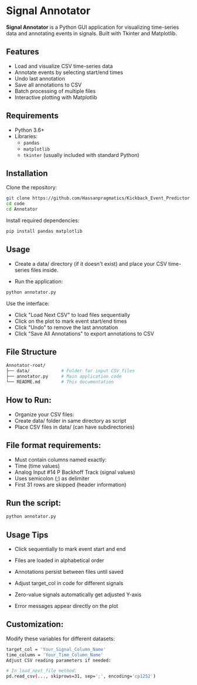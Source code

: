 # Signal Annotator

**Signal Annotator** is a Python GUI application for visualizing time-series data and annotating events in signals. Built with Tkinter and Matplotlib.

## Features

- Load and visualize CSV time-series data  
- Annotate events by selecting start/end times  
- Undo last annotation  
- Save all annotations to CSV  
- Batch processing of multiple files  
- Interactive plotting with Matplotlib

## Requirements

- Python 3.6+
- Libraries:
  - `pandas`
  - `matplotlib`
  - `tkinter` (usually included with standard Python)

## Installation

Clone the repository:

```bash
git clone https://github.com/Hassanpragmatics/Kickback_Event_Predictor.git
cd code
cd Annotator
```
Install required dependencies:

```bash
pip install pandas matplotlib
```
## Usage

- Create a data/ directory (if it doesn't exist) and place your CSV time-series files inside.

- Run the application:
```bash
python annotator.py
```
Use the interface:
- Click "Load Next CSV" to load files sequentially
- Click on the plot to mark event start/end times
- Click "Undo" to remove the last annotation
- Click "Save All Annotations" to export annotations to CSV

## File Structure
```bash
Annotator-root/
├── data/            # Folder for input CSV files
├── annotator.py     # Main application code
└── README.md        # This documentation
```
## How to Run:
- Organize your CSV files:
- Create data/ folder in same directory as script
- Place CSV files in data/ (can have subdirectories)

## File format requirements:
- Must contain columns named exactly:
- Time (time values)
- Analog Input #14 P Backhoff Track (signal values)
- Uses semicolon (;) as delimiter
- First 31 rows are skipped (header information)

## Run the script:

```bash
python annotator.py
```

## Usage Tips

- Click sequentially to mark event start and end

- Files are loaded in alphabetical order

- Annotations persist between files until saved

- Adjust target_col in code for different signals

- Zero-value signals automatically get adjusted Y-axis

- Error messages appear directly on the plot

## Customization: 
Modify these variables for different datasets:

```bash
target_col = 'Your_Signal_Column_Name'
time_column = 'Your_Time_Column_Name'
Adjust CSV reading parameters if needed:

# In load_next_file method:
pd.read_csv(..., skiprows=31, sep=';', encoding='cp1252')
```
